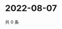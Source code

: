 # 2022-08-07

共 0 条

<!-- BEGIN WEIBO -->
<!-- 最后更新时间 Sun Aug 07 2022 16:01:53 GMT+0800 (China Standard Time) -->

<!-- END WEIBO -->

